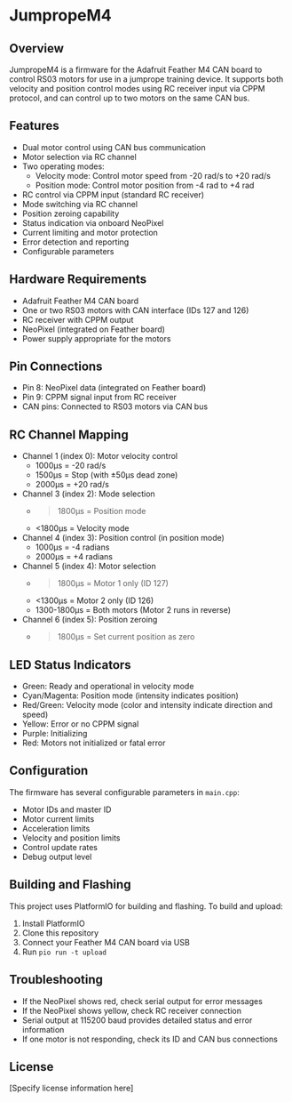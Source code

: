 # JumpropeM4

## Overview
JumpropeM4 is a firmware for the Adafruit Feather M4 CAN board to control RS03 motors for use in a jumprope training device. It supports both velocity and position control modes using RC receiver input via CPPM protocol, and can control up to two motors on the same CAN bus.

## Features
- Dual motor control using CAN bus communication
- Motor selection via RC channel
- Two operating modes:
  - Velocity mode: Control motor speed from -20 rad/s to +20 rad/s
  - Position mode: Control motor position from -4 rad to +4 rad
- RC control via CPPM input (standard RC receiver)
- Mode switching via RC channel
- Position zeroing capability
- Status indication via onboard NeoPixel
- Current limiting and motor protection
- Error detection and reporting
- Configurable parameters

## Hardware Requirements
- Adafruit Feather M4 CAN board
- One or two RS03 motors with CAN interface (IDs 127 and 126)
- RC receiver with CPPM output
- NeoPixel (integrated on Feather board)
- Power supply appropriate for the motors

## Pin Connections
- Pin 8: NeoPixel data (integrated on Feather board)
- Pin 9: CPPM signal input from RC receiver
- CAN pins: Connected to RS03 motors via CAN bus

## RC Channel Mapping
- Channel 1 (index 0): Motor velocity control
  - 1000μs = -20 rad/s
  - 1500μs = Stop (with ±50μs dead zone)
  - 2000μs = +20 rad/s
- Channel 3 (index 2): Mode selection
  - >1800μs = Position mode
  - <1800μs = Velocity mode
- Channel 4 (index 3): Position control (in position mode)
  - 1000μs = -4 radians
  - 2000μs = +4 radians
- Channel 5 (index 4): Motor selection
  - >1800μs = Motor 1 only (ID 127)
  - <1300μs = Motor 2 only (ID 126)
  - 1300-1800μs = Both motors (Motor 2 runs in reverse)
- Channel 6 (index 5): Position zeroing
  - >1800μs = Set current position as zero

## LED Status Indicators
- Green: Ready and operational in velocity mode
- Cyan/Magenta: Position mode (intensity indicates position)
- Red/Green: Velocity mode (color and intensity indicate direction and speed)
- Yellow: Error or no CPPM signal
- Purple: Initializing
- Red: Motors not initialized or fatal error

## Configuration
The firmware has several configurable parameters in `main.cpp`:
- Motor IDs and master ID
- Motor current limits
- Acceleration limits
- Velocity and position limits
- Control update rates
- Debug output level

## Building and Flashing
This project uses PlatformIO for building and flashing. To build and upload:

1. Install PlatformIO
2. Clone this repository
3. Connect your Feather M4 CAN board via USB
4. Run `pio run -t upload`

## Troubleshooting
- If the NeoPixel shows red, check serial output for error messages
- If the NeoPixel shows yellow, check RC receiver connection
- Serial output at 115200 baud provides detailed status and error information
- If one motor is not responding, check its ID and CAN bus connections

## License
[Specify license information here]